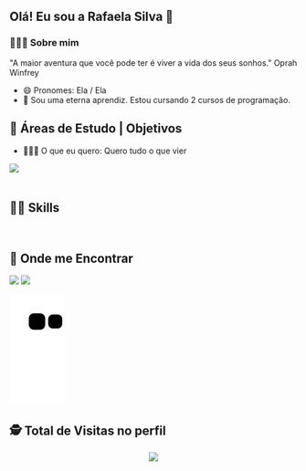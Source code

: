 ## Olá! Eu sou a Rafaela Silva 👋

### 🧙🏾‍♀️ Sobre mim

"A maior aventura que você pode ter é viver a vida dos seus sonhos."
Oprah Winfrey

- 😄 Pronomes: Ela / Ela
- 🤔 Sou uma eterna aprendiz. Estou cursando 2 cursos de programação.

<div>    
     
      
 ## 🌱 Áreas de Estudo | Objetivos  
-  🤷🏾‍♀️ O que eu quero: Quero tudo o que vier   
    
  <img height="180em" src="https://github-readme-stats.vercel.app/api/top-langs/?username=eufaelasilva&layout=compact&langs_count=7&theme=radical"/>
  <div>
  <div style="display: inline_block"><br> 
    
## 🤳🏾 Skills
<p align="left">

</div>
 
 <div style="display: inline_block"><br> 

## 🔎 Onde me Encontrar

  <a href="https://behance.net/euassistentevirtual" target="_blank"><img src="https://aleen42.github.io/badges/src/behance.svg"></a>
  <a href = "mailto:euassistentevirtual@gmail.com"><img src="https://img.shields.io/badge/-Gmail-%23333?style=for-the-badge&logo=gmail&logoColor=white" target="_blank"></a>
 
  ![Snake animation](https://github.com/rafaballerini/rafaballerini/blob/output/github-contribution-grid-snake.svg)
 
</div>

</a>
</p>

<p align="center"> 

 ## :detective: Total de Visitas no perfil 
 <p align="center"> 
   <img alingn="center" src="https://profile-counter.glitch.me/eufaelasilva/count.svg" />
 </p>

</p>
